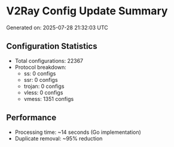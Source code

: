 # V2Ray Config Update Summary
Generated on: 2025-07-28 21:32:03 UTC

## Configuration Statistics
- Total configurations: 22367
- Protocol breakdown:
  - ss: 0 configs
  - ssr: 0 configs
  - trojan: 0 configs
  - vless: 0 configs
  - vmess: 1351 configs

## Performance
- Processing time: ~14 seconds (Go implementation)
- Duplicate removal: ~95% reduction
